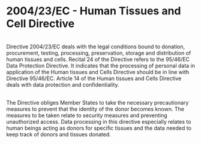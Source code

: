 # 2004/23/EC - Human Tissues and Cell Directive

</br>
Directive 2004/23/EC deals with the legal conditions bound to donation, procurement, testing, processing, preservation, storage and distribution of human tissues and cells. Recital 24 of the Directive refers to the 95/46/EC Data Protection Directive. It indicates that the processing of personal data in application of the Human tissues and Cells Directive should be in line with Directive 95/46/EC.  Article 14 of the Human tissues and Cells Directive deals with data protection and confidentiality. 

</br>
</br>

The Directive obliges Member States to take the necessary precautionary measures to prevent that the identity of the donor becomes known.  The measures to be taken relate to security measures and preventing unauthorized access. Data processing in this directive especially relates to human beings acting as donors for specific tissues and the data needed to keep track of donors and tissues donated. 
